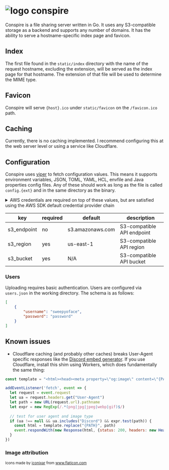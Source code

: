 # ![logo](https://user-images.githubusercontent.com/7191851/105656063-3f889680-5e76-11eb-857e-38fab7106630.png) conspire
Conspire is a file sharing server written in Go. It uses any S3-compatible storage as a backend and supports any number of domains. It has the ability to serve a hostname-specific index page and favicon.

## Index
The first file found in the `static/index` directory with the name of the request hostname, excluding the extension, will be served as the index page for that hostname. The extension of that file will be used to determine the MIME type.

## Favicon
Conspire will serve `{host}.ico` under `static/favicon` on the `/favicon.ico` path.

## Caching
Currently, there is no caching implemented. I recommend configuring this at the web server level or using a service like Cloudflare.

## Configuration
Conspire uses [viper](https://github.com/spf13/viper) to fetch configuration values. This means it supports environment variables, JSON, TOML, YAML, HCL, envfile and Java properties config files. Any of these should work as long as the file is called `config.{ext}` and in the same directory as the binary.

<details>
<summary>AWS credentials are required on top of these values, but are satisfied using the AWS SDK default credential provider chain</summary>

![screenshot](https://user-images.githubusercontent.com/7191851/105654757-86c15800-5e73-11eb-9537-d4832f1c1c65.png)
</details>

| key | required | default | description
| --- | --- | --- | ---
| s3_endpoint | no | s3.amazonaws.com | S3-compatible API endpoint
| s3_region | yes | us-east-1 | S3-compatible API region
| s3_bucket | yes | N/A | S3-compatible API bucket

### Users
Uploading requires basic authentication. Users are configured via `users.json` in the working directory. The schema is as follows:
```json
[
    {
        "username": "sweepyoface",
        "password": "password"
    }
]
```

## Known issues
- Cloudflare caching (and probably other caches) breaks User-Agent specific responses like the [Discord embed generator](https://github.com/sweepyoface/conspire/blob/master/pkg/routes/main.go#L37). If you use Cloudflare, install this shim using Workers, which does fundamentally the same thing:
```js
const template = "<html><head><meta property=\"og:image\" content=\"{PATH}\"></head></html>"

addEventListener('fetch', event => {
  let request = event.request
  let ua = request.headers.get("User-Agent")
  let path = new URL(request.url).pathname
  let expr = new RegExp(/.*(png|jpg|jpeg|webp|gif)$/)
  
  // test for user agent and image type
  if (ua !== null && ua.includes("Discord") && expr.test(path)) {
    const html = template.replace("{PATH}", path)
    event.respondWith(new Response(html, {status: 200, headers: new Headers({"Content-Type": "text/html"})}))
  }
})
```

### Image attribution
<sub>Icons made by [iconixar](https://www.flaticon.com/authors/iconixar) from www.flaticon.com</sub>